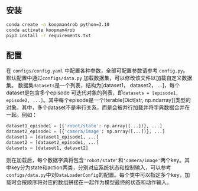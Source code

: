 ## 安装

```bash
conda create -n koopman4rob python=3.10
conda activate koopman4rob
pip3 install -r requirements.txt
```


## 配置

在 `configs/config.yaml` 中配置各种参数，全部可配置参数请参考 `config.py`。
默认配置中通过`configs/data.py` 加载数据集，可以修改该文件以加载自定义数据集。
数据集`datasets`是一个列表，结构为[dataset1， dataset2， ...]，每个dataset是包含多个episode
可迭代对象的列表，即`datasets = [episode1, episode2, ...]`。其中每个episode是一个Iterable[Dict[str, np.ndarray]]类型的对象。其中，多个dataset不是串行关系，而是会被并行加载并将字典数据合并在一起。例如：

```python
dataset1_episode1 = [{'robot/state': np.array([...])}, ...]
dataset2_episode1 = [{'camera/image': np.array([...])}, ...]
dataset1 = [dataset1_episode1, ...]
dataset2 = [dataset2_episode1, ...]
datasets = [dataset1, dataset2]
```
则在加载后，每个数据字典将包含`'robot/state'`和`'camera/image'`两个key。其中key分为state和action两类，分别对应系统状态和控制输入，可以参考`configs/data.py`中对`DataLoaderConfig`的配置。每个类中可以指定多个key，加载时会按顺序将对应的数组拼接在一起作为模型最终的状态和动作输入。
